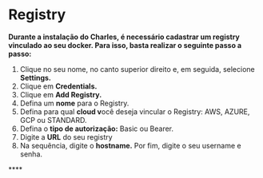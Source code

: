 # Registry

**Durante a instalação do Charles, é necessário cadastrar um registry vinculado ao seu docker. Para isso, basta realizar o seguinte passo a passo:**

1. Clique no seu nome, no canto superior direito e, em seguida, selecione **Settings.**
2. Clique em **Credentials.** 
3. Clique em **Add Registry.**
4. Defina um **nome** para o Registry.
5. Defina para qual **cloud v**ocê deseja vincular o Registry: AWS, AZURE, GCP ou STANDARD. 
6. Defina o **tipo de autorização:** Basic ou Bearer.
7. Digite a **URL** do seu registry
8. Na sequência, digite o **hostname.** Por fim, digite o seu username e senha. 

\*\*\*\*

